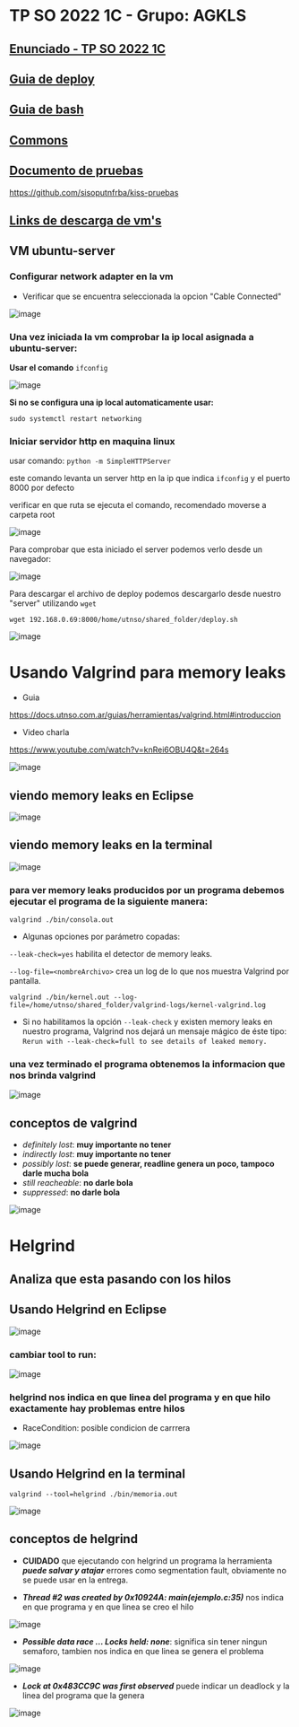 # TP SO 2022 1C - Grupo: AGKLS

## [Enunciado - TP SO 2022 1C](https://docs.google.com/document/d/17WP76Vsi6ZrYlpYT8xOPXzLf42rQgtyKsOdVkyL5Jj0/edit)

## [Guia de deploy ](https://docs.utnso.com.ar/guias/herramientas/deploy.html#objetivo)

## [Guia de bash](https://docs.utnso.com.ar/guias/consola/bash.html#comandos-basicos)

## [Commons](https://github.dev/sisoputnfrba/so-commons-library/tree/master/src)

## [Documento de pruebas](https://docs.google.com/document/d/1SBBTCweMCiBg6TPTt7zxdinRh4ealRasbu0bVlkty5o/edit) 

https://github.com/sisoputnfrba/kiss-pruebas

## [Links de descarga de vm's](https://www.utnso.com.ar/recursos/maquinas-virtuales/)

## VM ubuntu-server

### Configurar network adapter en la vm

- Verificar que se encuentra seleccionada la opcion "Cable Connected"

![image](https://user-images.githubusercontent.com/62452207/181865772-c5fca0cc-d5cf-45e2-a120-b103bf49cdf7.png)

### Una vez iniciada la vm comprobar la ip local asignada a ubuntu-server:

**Usar el comando** `ifconfig`

![image](https://user-images.githubusercontent.com/62452207/181865973-ed7442f3-d4de-4601-9e8f-297a115b7e61.png)

**Si no se configura una ip local automaticamente usar:**

`sudo systemctl restart networking`

### Iniciar servidor http en maquina linux 

usar comando: `python -m SimpleHTTPServer`

este comando levanta un server http en la ip que indica `ifconfig` y el puerto 8000 por defecto

verificar en que ruta se ejecuta el comando, recomendado moverse a carpeta root

![image](https://user-images.githubusercontent.com/62452207/181870733-9f381f8f-6629-4827-8845-6e74048fd245.png)

Para comprobar que esta iniciado el server podemos verlo desde un navegador: 

![image](https://user-images.githubusercontent.com/62452207/181870711-18651211-1e46-439a-8a62-66981ade3926.png)

Para descargar el archivo de deploy podemos descargarlo desde nuestro "server" utilizando `wget`

`wget 192.168.0.69:8000/home/utnso/shared_folder/deploy.sh`

![image](https://user-images.githubusercontent.com/62452207/181871505-c68fbb81-49e5-4ded-90a2-22553a38bf79.png)

# Usando Valgrind para memory leaks

- Guia

https://docs.utnso.com.ar/guias/herramientas/valgrind.html#introduccion

- Video charla

https://www.youtube.com/watch?v=knRei6OBU4Q&t=264s

![image](https://user-images.githubusercontent.com/62452207/182000819-71c6f3a8-56e6-4399-b29f-593e0310f806.png)

## viendo memory leaks en Eclipse

![image](https://user-images.githubusercontent.com/62452207/182001168-79480544-77b6-449a-96b1-90b7819cacea.png) 

## viendo memory leaks en la terminal

![image](https://user-images.githubusercontent.com/62452207/182001697-a7cebbfd-38c0-43bc-a259-76b6fc1bb61b.png)

### para ver memory leaks producidos por un programa debemos ejecutar el programa de la siguiente manera:

`valgrind ./bin/consola.out`

- Algunas opciones por parámetro copadas:

`--leak-check=yes` habilita el detector de memory leaks.	

`--log-file=<nombreArchivo>` crea un log de lo que nos muestra Valgrind por pantalla. 

`valgrind ./bin/kernel.out --log-file=/home/utnso/shared_folder/valgrind-logs/kernel-valgrind.log`

- Si no habilitamos la opción `--leak-check` y existen memory leaks en nuestro programa, Valgrind nos dejará un mensaje mágico de éste tipo: `Rerun with --leak-check=full to see details of leaked memory.`

### una vez terminado el programa obtenemos la informacion que nos brinda valgrind

![image](https://user-images.githubusercontent.com/62452207/182001907-9839476b-03a4-4bab-92db-181ff424ceeb.png)

## conceptos de valgrind 

- *definitely lost*: **muy importante no tener**
- *indirectly lost*: **muy importante no tener**
- *possibly lost*: **se puede generar, readline genera un poco, tampoco darle mucha bola**
- *still reacheable*: **no darle bola**
- *suppressed*: **no darle bola**

![image](https://user-images.githubusercontent.com/62452207/182001710-08fb0ce0-3817-4df0-a1e2-373f1c228ac1.png)

# Helgrind

## Analiza que esta pasando con los hilos

## Usando Helgrind en Eclipse

![image](https://user-images.githubusercontent.com/62452207/182002029-bdf5b64e-5b25-4c92-88e7-a85a6da81abf.png)

### cambiar tool to run:

![image](https://user-images.githubusercontent.com/62452207/182002048-3da26c85-7ea5-4e7c-922d-241a20dd357f.png)

### helgrind nos indica en que linea del programa y en que hilo exactamente hay problemas entre hilos

- RaceCondition: posible condicion de carrrera 

![image](https://user-images.githubusercontent.com/62452207/182002082-19756c83-28a0-4403-9fc3-9e694022cc64.png)

## Usando Helgrind en la terminal

`valgrind --tool=helgrind ./bin/memoria.out`

![image](https://user-images.githubusercontent.com/62452207/182002145-aca607ab-b3c5-4c66-a711-b5f1d5a1543e.png)

## conceptos de helgrind 

- **CUIDADO** que ejecutando con helgrind un programa la herramienta _**puede salvar y atajar**_ errores como segmentation fault, obviamente no se puede usar en la entrega.

- ***Thread #2 was created by 0x10924A: main(ejemplo.c:35)*** nos indica en que programa y en que linea se creo el hilo

![image](https://user-images.githubusercontent.com/62452207/182002331-ee6e374e-5151-480c-ad20-3b97f1e52f02.png)

- ***Possible data race ... Locks held: none***: significa sin tener ningun semaforo, tambien nos indica en que linea se genera el problema

![image](https://user-images.githubusercontent.com/62452207/182002319-e3310532-79f9-4549-ba3f-617e9b517aff.png)

- ***Lock at 0x483CC9C was first observed*** puede indicar un deadlock y la linea del programa que la genera

![image](https://user-images.githubusercontent.com/62452207/182002404-ec2a9916-d8ac-4e6e-88de-31add1ef5e7a.png)
